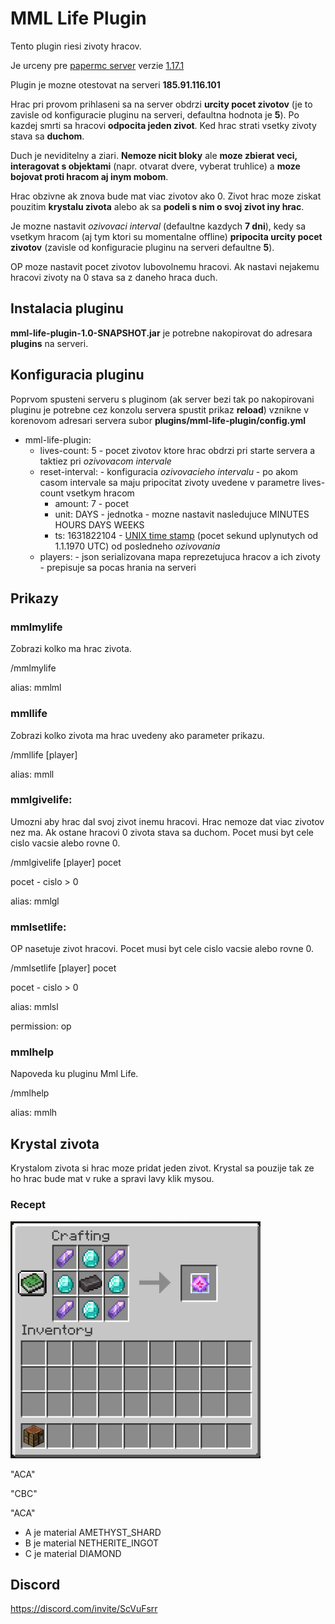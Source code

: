 # MML Life Plugin

Tento plugin riesi zivoty hracov. 

Je urceny pre [papermc server](https://papermc.io/) verzie 
[1.17.1](https://papermc.io/api/v2/projects/paper/versions/1.17.1/builds/266/downloads/paper-1.17.1-266.jar) 

Plugin je mozne otestovat na serveri **185.91.116.101**

Hrac pri provom prihlaseni sa na server obdrzi **urcity pocet zivotov** (je to zavisle od konfiguracie pluginu na serveri,
defaultna hodnota je **5**).
Po kazdej smrti sa hracovi **odpocita jeden zivot**. Ked hrac strati vsetky zivoty stava sa **duchom**.

Duch je neviditelny a ziari. **Nemoze nicit bloky** ale **moze zbierat veci, interagovat s objektami** 
(napr. otvarat dvere, vyberat truhlice) a **moze bojovat proti hracom aj inym mobom**.

Hrac obzivne ak znova bude mat viac zivotov ako 0. Zivot hrac moze ziskat pouzitim **krystalu zivota** alebo ak sa **podeli s nim o svoj zivot iny hrac**.

Je mozne nastavit *ozivovaci interval* (defaultne kazdych **7 dni**), kedy sa vsetkym hracom (aj tym ktori su momentalne offline) 
**pripocita urcity pocet zivotov** (zavisle od konfiguracie pluginu na serveri defaultne **5**).

OP moze nastavit pocet zivotov lubovolnemu hracovi. Ak nastavi nejakemu hracovi zivoty na 0 stava sa z daneho hraca duch.

## Instalacia pluginu 

**mml-life-plugin-1.0-SNAPSHOT.jar** je potrebne nakopirovat do adresara **plugins** na serveri.

## Konfiguracia pluginu

Poprvom spusteni serveru s pluginom (ak server bezi tak po nakopirovani pluginu je potrebne cez konzolu servera 
spustit prikaz **reload**) vznikne v korenovom adresari servera subor **plugins/mml-life-plugin/config.yml** 

- mml-life-plugin: 
  - lives-count: 5 - pocet zivotov ktore hrac obdrzi pri starte servera a taktiez pri *ozivovacom intervale*
  - reset-interval: - konfiguracia *ozivovacieho intervalu* - po akom casom intervale sa maju pripocitat zivoty uvedene v parametre lives-count vsetkym hracom
    - amount: 7 - pocet
    - unit: DAYS - jednotka - mozne nastavit nasledujuce MINUTES HOURS DAYS WEEKS 
    - ts: 1631822104 - [UNIX time stamp](https://www.unixtimestamp.com/) (pocet sekund uplynutych od 1.1.1970 UTC) od posledneho *ozivovania*
  - players: - json serializovana mapa reprezetujuca hracov a ich zivoty - prepisuje sa pocas hrania na serveri

## Prikazy

### mmlmylife
Zobrazi kolko ma hrac zivota.

/mmlmylife

alias: mmlml

### mmllife
Zobrazi kolko zivota ma hrac uvedeny ako parameter prikazu.

/mmllife [player]

alias: mmll

### mmlgivelife:
Umozni aby hrac dal svoj zivot inemu hracovi. Hrac nemoze dat viac zivotov nez ma. Ak ostane hracovi 0 zivota stava sa duchom.
Pocet musi byt cele cislo vacsie alebo rovne 0.

/mmlgivelife [player] pocet

pocet - cislo > 0

alias: mmlgl


### mmlsetlife:

OP nasetuje zivot hracovi. Pocet musi byt cele cislo vacsie alebo rovne 0.

/mmlsetlife [player] pocet

pocet - cislo > 0

alias: mmlsl

permission: op

### mmlhelp
Napoveda ku pluginu Mml Life.

/mmlhelp

alias: mmlh

## Krystal zivota

Krystalom zivota si hrac moze pridat jeden zivot. Krystal sa pouzije tak ze ho hrac bude mat v ruke a spravi lavy klik mysou.

### Recept

![alt text](doc/img/life-crystal-recipe-resized.png)

"ACA"

"CBC"

"ACA"

- A  je material AMETHYST_SHARD
- B  je material NETHERITE_INGOT
- C  je material DIAMOND




## Discord 

https://discord.com/invite/ScVuFsrr

